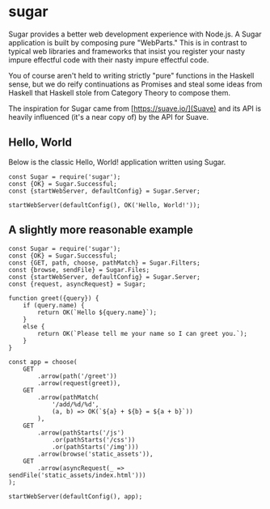 # sugar
Sugar provides a better web development experience with Node.js. A Sugar application is built by composing pure "WebParts." This is in contrast to typical web libraries and frameworks that insist you register your nasty impure effectful code with their nasty impure effectful code.

You of course aren't held to writing strictly "pure" functions in the Haskell sense, but we do reify continuations as Promises and steal some ideas from Haskell that Haskell stole from Category Theory to compose them.

The inspiration for Sugar came from [https://suave.io/](Suave) and its API is heavily influenced (it's a near copy of) by the API for Suave.

## Hello, World
Below is the classic Hello, World! application written using Sugar.

```
const Sugar = require('sugar');
const {OK} = Sugar.Successful;
const {startWebServer, defaultConfig} = Sugar.Server;

startWebServer(defaultConfig(), OK('Hello, World!'));
```

## A slightly more reasonable example

```
const Sugar = require('sugar');
const {OK} = Sugar.Successful;
const {GET, path, choose, pathMatch} = Sugar.Filters;
const {browse, sendFile} = Sugar.Files;
const {startWebServer, defaultConfig} = Sugar.Server;
const {request, asyncRequest} = Sugar;

function greet({query}) {
	if (query.name) {
		return OK(`Hello ${query.name}`);
	}
	else {
		return OK(`Please tell me your name so I can greet you.`);
	}
}

const app = choose(
	GET
		.arrow(path('/greet'))
		.arrow(request(greet)),
	GET
		.arrow(pathMatch(
			'/add/%d/%d',
			(a, b) => OK(`${a} + ${b} = ${a + b}`))
		),
	GET
		.arrow(pathStarts('/js')
			.or(pathStarts('/css'))
			.or(pathStarts('/img')))
		.arrow(browse('static_assets')),
	GET
		.arrow(asyncRequest(_ => sendFile('static_assets/index.html')))
);

startWebServer(defaultConfig(), app);
```